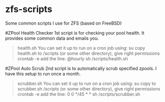 zfs-scripts
===========

Some common scripts I use for ZFS (based on FreeBSD)

#ZPool Health Checker
1st script is for checking your pool health. It provides some common data and emails you.
> health.sh
You can set it up to run on a cron job using:
> su
> copy health.sh to /scripts (or some other directory), give right permissions
> crontab -e
> add the line:
> @hourly sh /scripts/health.sh


#ZPool Auto Scrub
2nd script is to automatically scrub specified zpools. I have this setup to run once a month.
> scrubber.sh
You can set it up to run on a cron job using:
> su
> copy to scrubber.sh /scripts (or some other directory), give right permissions
> crontab -e
> add the line:
> 0 0 */45 * * sh /scripts/scrubber.sh




